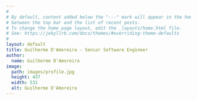 ```yaml
---
#
# By default, content added below the "---" mark will appear in the home page
# between the top bar and the list of recent posts.
# To change the home page layout, edit the _layouts/home.html file.
# See: https://jekyllrb.com/docs/themes/#overriding-theme-defaults
#
layout: default
title: Guilherme D'Amoreira - Senior Software Engineer
author:
  name: Guilherme D'Amoreira
image: 
  path: images/profile.jpg
  height: 437
  width: 531
  alt: Guilherme D'Amoreira
---
```

